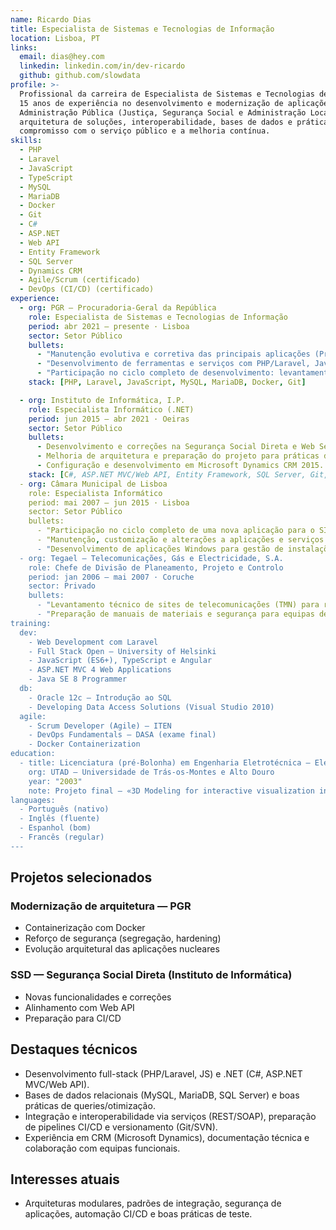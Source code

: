 ```yaml
---
name: Ricardo Dias
title: Especialista de Sistemas e Tecnologias de Informação
location: Lisboa, PT
links:
  email: dias@hey.com
  linkedin: linkedin.com/in/dev-ricardo
  github: github.com/slowdata
profile: >-
  Profissional da carreira de Especialista de Sistemas e Tecnologias de Informação, com mais de
  15 anos de experiência no desenvolvimento e modernização de aplicações e sistemas na
  Administração Pública (Justiça, Segurança Social e Administração Local). Forte foco em
  arquitetura de soluções, interoperabilidade, bases de dados e práticas ágeis de desenvolvimento, com
  compromisso com o serviço público e a melhoria contínua.
skills:
  - PHP
  - Laravel
  - JavaScript
  - TypeScript
  - MySQL
  - MariaDB
  - Docker
  - Git
  - C#
  - ASP.NET
  - Web API
  - Entity Framework
  - SQL Server
  - Dynamics CRM
  - Agile/Scrum (certificado)
  - DevOps (CI/CD) (certificado)
experience:
  - org: PGR — Procuradoria-Geral da República
    role: Especialista de Sistemas e Tecnologias de Informação
    period: abr 2021 — presente · Lisboa
    sector: Setor Público
    bullets:
      - "Manutenção evolutiva e corretiva das principais aplicações (Progest, SIMP) e melhoria de arquitetura com enfoque em segurança e modernização."
      - "Desenvolvimento de ferramentas e serviços com PHP/Laravel, JavaScript, MySQL/MariaDB e Docker."
      - "Participação no ciclo completo de desenvolvimento: levantamento de requisitos, testes, entrega e suporte, em contexto de práticas ágeis (Scrum)."
    stack: [PHP, Laravel, JavaScript, MySQL, MariaDB, Docker, Git]

  - org: Instituto de Informática, I.P.
    role: Especialista Informático (.NET)
    period: jun 2015 — abr 2021 · Oeiras
    sector: Setor Público
    bullets:
      - Desenvolvimento e correções na Segurança Social Direta e Web Services (novas funcionalidades e manutenção).
      - Melhoria de arquitetura e preparação do projeto para práticas de CI/CD.
      - Configuração e desenvolvimento em Microsoft Dynamics CRM 2015.
    stack: [C#, ASP.NET MVC/Web API, Entity Framework, SQL Server, Git, SVN, Microsoft Dynamics CRM]
  - org: Câmara Municipal de Lisboa
    role: Especialista Informático
    period: mai 2007 — jun 2015 · Lisboa
    sector: Setor Público
    bullets:
      - "Participação no ciclo completo de uma nova aplicação para o SIADAP (avaliação de desempenho)."
      - "Manutenção, customização e alterações a aplicações e serviços em produção; resolução de incidentes."
      - "Desenvolvimento de aplicações Windows para gestão de instalações Autodesk; administração de Microsoft Dynamics CRM."
  - org: Tegael — Telecomunicações, Gás e Electricidade, S.A.
    role: Chefe de Divisão de Planeamento, Projeto e Controlo
    period: jan 2006 — mai 2007 · Coruche
    sector: Privado
    bullets:
      - "Levantamento técnico de sites de telecomunicações (TMN) para reengenharia, incluindo antenas e torres."
      - "Preparação de manuais de materiais e segurança para equipas de reengenharia."
training:
  dev:
    - Web Development com Laravel
    - Full Stack Open — University of Helsinki
    - JavaScript (ES6+), TypeScript e Angular
    - ASP.NET MVC 4 Web Applications
    - Java SE 8 Programmer
  db:
    - Oracle 12c — Introdução ao SQL
    - Developing Data Access Solutions (Visual Studio 2010)
  agile:
    - Scrum Developer (Agile) — ITEN
    - DevOps Fundamentals — DASA (exame final)
    - Docker Containerization
education:
  - title: Licenciatura (pré-Bolonha) em Engenharia Eletrotécnica — Eletrónica, Instrumentação e Computação
    org: UTAD — Universidade de Trás-os-Montes e Alto Douro
    year: "2003"
    note: Projeto final — «3D Modeling for interactive visualization in Virtual Reality»
languages:
  - Português (nativo)
  - Inglês (fluente)
  - Espanhol (bom)
  - Francês (regular)
---
```


## Projetos selecionados

### Modernização de arquitetura — PGR
- Containerização com Docker
- Reforço de segurança (segregação, hardening)
- Evolução arquitetural das aplicações nucleares

### SSD — Segurança Social Direta (Instituto de Informática)
- Novas funcionalidades e correções
- Alinhamento com Web API
- Preparação para CI/CD

## Destaques técnicos
- Desenvolvimento full-stack (PHP/Laravel, JS) e .NET (C#, ASP.NET MVC/Web API).  
- Bases de dados relacionais (MySQL, MariaDB, SQL Server) e boas práticas de queries/otimização.  
- Integração e interoperabilidade via serviços (REST/SOAP), preparação de pipelines CI/CD e versionamento (Git/SVN).  
- Experiência em CRM (Microsoft Dynamics), documentação técnica e colaboração com equipas funcionais.

## Interesses atuais
- Arquiteturas modulares, padrões de integração, segurança de aplicações, automação CI/CD e boas práticas de teste.
